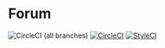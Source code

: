 # Forum
![CircleCI (all branches)](https://img.shields.io/circleci/project/github/waowl/forum.svg)
[![CircleCI](https://circleci.com/gh/waowl/forum/tree/master.svg?style=svg)](https://circleci.com/gh/waowl/forum/tree/master)
[![StyleCI](https://github.styleci.io/repos/174977875/shield?branch=master)](https://github.styleci.io/repos/174977875)

